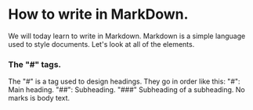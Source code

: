 # How to write in MarkDown.
We will today learn to write in Markdown. Markdown is a simple language used to style documents. Let's look at all of the elements.
### The "#" tags.
The "#" is a tag used to design headings. They go in order like this:
"#": Main heading.
"##": Subheading.
"###" Subheading of a subheading.
No marks is body text.
